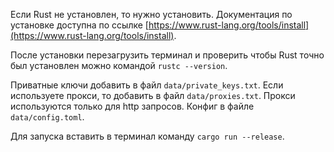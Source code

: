Если Rust не установлен, то нужно установить. Документация по установке доступна по ссылке [https://www.rust-lang.org/tools/install](https://www.rust-lang.org/tools/install).

После установки перезагрузить терминал и проверить чтобы Rust точно был установлен можно командой `rustc --version`.

Приватные ключи добавить в файл `data/private_keys.txt`. Если используете прокси, то добавить в файл `data/proxies.txt`. Прокси используются только для http запросов. Конфиг в файле `data/config.toml`.

Для запуска вставить в терминал команду `cargo run --release`.
